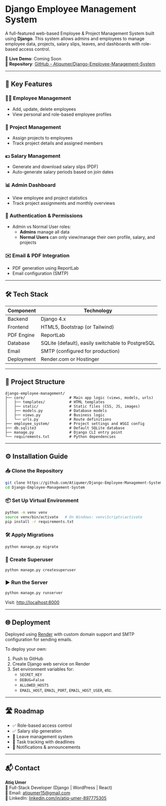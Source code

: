 #  Django Employee Management System

A full-featured web-based Employee & Project Management System built using **Django**. This system allows admins and employees to manage employee data, projects, salary slips, leaves, and dashboards with role-based access control.

🔗 **Live Demo**: Coming Soon  
📂 **Repository**: [GitHub - Atiqumer/Django-Employee-Management-System](https://github.com/Atiqumer/Django-Employee-Management-System)

---

## 🚀 Key Features

### 🧑‍💼 Employee Management
- Add, update, delete employees
- View personal and role-based employee profiles

### 📂 Project Management
- Assign projects to employees
- Track project details and assigned members

### 💵 Salary Management
- Generate and download salary slips (PDF)
- Auto-generate salary periods based on join dates

### 📊 Admin Dashboard
- View employee and project statistics
- Track project assignments and monthly overviews

### 🔐 Authentication & Permissions
- Admin vs Normal User roles:
  - **Admins** manage all data
  - **Normal Users** can only view/manage their own profile, salary, and projects

### ✉️ Email & PDF Integration
- PDF generation using ReportLab
- Email configuration (SMTP)

---

## 🛠 Tech Stack

| Component     | Technology                     |
|---------------|--------------------------------|
| Backend       | Django 4.x                     |
| Frontend      | HTML5, Bootstrap (or Tailwind) |
| PDF Engine    | ReportLab                      |
| Database      | SQLite (default), easily switchable to PostgreSQL |
| Email         | SMTP (configured for production) |
| Deployment    | Render.com or Hostinger        |

---

## 📁 Project Structure

```
django-employee-management/
├── core/                    # Main app logic (views, models, urls)
│   ├── templates/           # HTML templates
│   ├── static/              # Static files (CSS, JS, images)
│   ├── models.py            # Database models
│   ├── views.py             # Business logic
│   └── urls.py              # Route definitions
├── employee_system/         # Project settings and WSGI config
├── db.sqlite3               # Default SQLite database
├── manage.py                # Django CLI entry point
└── requirements.txt         # Python dependencies
```

---

## ⚙️ Installation Guide

### 📥 Clone the Repository

```bash
git clone https://github.com/Atiqumer/Django-Employee-Management-System.git
cd Django-Employee-Management-System
```

### 📦 Set Up Virtual Environment

```bash
python -m venv venv
source venv/bin/activate   # On Windows: venv\Scripts\activate
pip install -r requirements.txt
```

### 🛠️ Apply Migrations

```bash
python manage.py migrate
```

### 👤 Create Superuser

```bash
python manage.py createsuperuser
```

### ▶️ Run the Server

```bash
python manage.py runserver
```

Visit: [http://localhost:8000](http://localhost:8000)

---

## 🌐 Deployment

Deployed using [Render](https://render.com) with custom domain support and SMTP configuration for sending emails.

To deploy your own:

1. Push to GitHub
2. Create Django web service on Render
3. Set environment variables for:
   - `SECRET_KEY`
   - `DEBUG=False`
   - `ALLOWED_HOSTS`
   - `EMAIL_HOST`, `EMAIL_PORT`, `EMAIL_HOST_USER`, etc.

---

## 🛣 Roadmap

- ✅ Role-based access control
- ✅ Salary slip generation
- 🚧 Leave management system
- 🚧 Task tracking with deadlines
- 🚧 Notifications & announcements

---

## 📬 Contact

**Atiq Umer**  
💼 Full-Stack Developer (Django | WordPress | React)  
📧 Email: [atiqumer15@gmail.com](mailto:atiqumer15@gmail.com)  
🔗 LinkedIn: [linkedin.com/in/atiq-umer-897775305](https://www.linkedin.com/in/atiq-umer-897775305)



